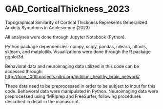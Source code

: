 # GAD_CorticalThickness_2023


Topographical Similarity of Cortical Thickness Represents Generalized Anxiety Symptoms in Adolescence (2023)

All analyses were done through Jupyter Notebook (Python).

Python package dependencies: numpy, scipy, pandas, nilearn, nltools, sklearn, and matplotlib. 
Visualizations were done through the R package ggplot3d. 

Behavioral data and neuroimaging data utilized in this code can be accessed through: http://fcon_1000.projects.nitrc.org/indi/cmi_healthy_brain_network/.

These data need to be preprocessed in order to be subject to input for this code. Behavioral data were manipulated in Python. Neuroimaging data were preprocessed using fMRIprep and FreeSurfer, following procedures described in detail in the manuscript.
